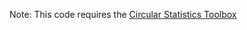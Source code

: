 Note: This code requires the [Circular Statistics Toolbox](https://www.jstatsoft.org/article/view/v031i10)
